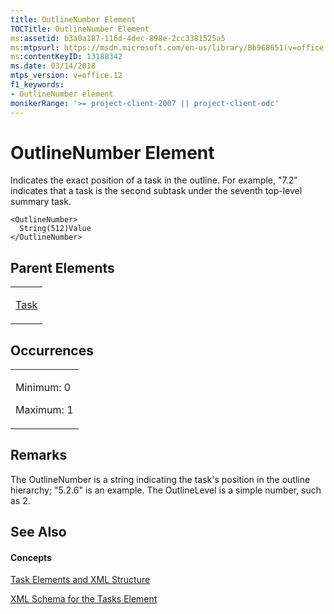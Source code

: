 ```yaml
---
title: OutlineNumber Element
TOCTitle: OutlineNumber Element
ms:assetid: b3a0a187-116d-4dec-898e-2cc3381525a5
ms:mtpsurl: https://msdn.microsoft.com/en-us/library/Bb968651(v=office.12)
ms:contentKeyID: 13188342
ms.date: 03/14/2018
mtps_version: v=office.12
f1_keywords:
- OutlineNumber element
monikerRange: '>= project-client-2007 || project-client-odc'
---
```


# OutlineNumber Element




Indicates the exact position of a task in the outline. For example, "7.2" indicates that a task is the second subtask under the seventh top-level summary task.

    <OutlineNumber>
      String(512)Value
    </OutlineNumber>

## Parent Elements

<table>
<colgroup>
<col style="width: 100%" />
</colgroup>
<tbody>
<tr class="odd">
<td><p><a href="task-element.md">Task</a></p></td>
</tr>
</tbody>
</table>

## Occurrences

<table>
<colgroup>
<col style="width: 100%" />
</colgroup>
<tbody>
<tr class="odd">
<td><p>Minimum: 0</p>
<p>Maximum: 1</p></td>
</tr>
</tbody>
</table>

## Remarks

The OutlineNumber is a string indicating the task's position in the outline hierarchy; "5.2.6" is an example. The OutlineLevel is a simple number, such as 2.

## See Also

#### Concepts

[Task Elements and XML Structure](task-elements-and-xml-structure.md)

[XML Schema for the Tasks Element](xml-schema-for-the-tasks-element.md)

